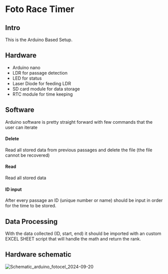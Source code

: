 # Foto Race Timer
## Intro
This is the Arduino Based Setup.
## Hardware
* Arduino nano
* LDR for passage detection
* LED for status
* Laser Diode for feeding LDR
* SD card module for data storage
* RTC module for time keeping
## Software
Arduino software is pretty straight forward with few commands that the user can iterate
#### Delete
Read all stored data from previous passages and delete the file (the file cannot be recovered)
#### Read
Read all stored data
#### ID input
After every passage an ID (unique number or name) should be input in order for the time to be stored.
## Data Processing
With the data collected (ID, start, end) it should be imported with an custom EXCEL SHEET script that will handle the math and return the rank.
## Hardware schematic
![Schematic_arduino_fotocel_2024-09-20](https://github.com/user-attachments/assets/6f1753b8-dcc6-45f1-bae9-e66507c99d4a)
